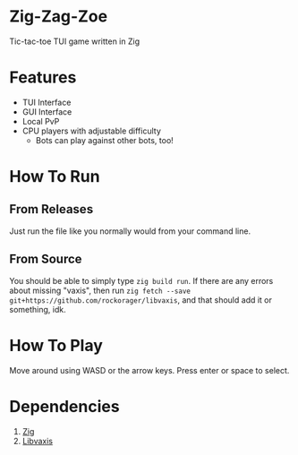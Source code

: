 # Zig-Zag-Zoe
Tic-tac-toe TUI game written in Zig

# Features
* TUI Interface
* GUI Interface
* Local PvP
* CPU players with adjustable difficulty
    * Bots can play against other bots, too!

# How To Run
## From Releases
Just run the file like you normally would from your command line.

## From Source
You should be able to simply type `zig build run`. If there are any errors about
missing "vaxis", then run `zig fetch --save git+https://github.com/rockorager/libvaxis`,
and that should add it or something, idk.

# How To Play
Move around using WASD or the arrow keys. Press enter or space to select.

# Dependencies
1) [Zig](https://ziglang.org/)
2) [Libvaxis](https://github.com/rockorager/libvaxis)
